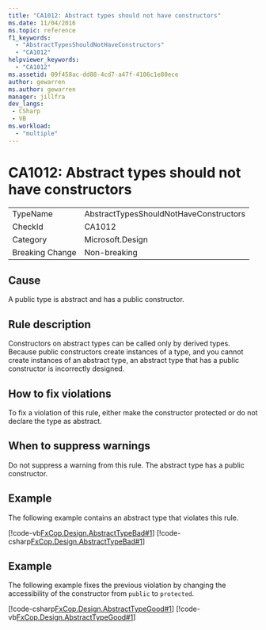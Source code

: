 ```yaml
---
title: "CA1012: Abstract types should not have constructors"
ms.date: 11/04/2016
ms.topic: reference
f1_keywords:
  - "AbstractTypesShouldNotHaveConstructors"
  - "CA1012"
helpviewer_keywords:
  - "CA1012"
ms.assetid: 09f458ac-dd88-4cd7-a47f-4106c1e80ece
author: gewarren
ms.author: gewarren
manager: jillfra
dev_langs:
 - CSharp
 - VB
ms.workload:
  - "multiple"
---
```

# CA1012: Abstract types should not have constructors

|||
|-|-|
|TypeName|AbstractTypesShouldNotHaveConstructors|
|CheckId|CA1012|
|Category|Microsoft.Design|
|Breaking Change|Non-breaking|

## Cause
 A public type is abstract and has a public constructor.

## Rule description
 Constructors on abstract types can be called only by derived types. Because public constructors create instances of a type, and you cannot create instances of an abstract type, an abstract type that has a public constructor is incorrectly designed.

## How to fix violations
 To fix a violation of this rule, either make the constructor protected or do not declare the type as abstract.

## When to suppress warnings
 Do not suppress a warning from this rule. The abstract type has a public constructor.

## Example
 The following example contains an abstract type that violates this rule.

 [!code-vb[FxCop.Design.AbstractTypeBad#1](../code-quality/codesnippet/VisualBasic/ca1012-abstract-types-should-not-have-constructors_1.vb)]
 [!code-csharp[FxCop.Design.AbstractTypeBad#1](../code-quality/codesnippet/CSharp/ca1012-abstract-types-should-not-have-constructors_1.cs)]

## Example
 The following example fixes the previous violation by changing the accessibility of the constructor from `public` to `protected`.

 [!code-csharp[FxCop.Design.AbstractTypeGood#1](../code-quality/codesnippet/CSharp/ca1012-abstract-types-should-not-have-constructors_2.cs)]
 [!code-vb[FxCop.Design.AbstractTypeGood#1](../code-quality/codesnippet/VisualBasic/ca1012-abstract-types-should-not-have-constructors_2.vb)]
